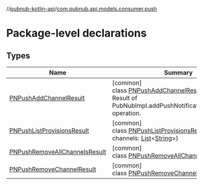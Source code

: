 //[pubnub-kotlin-api](../../index.md)/[com.pubnub.api.models.consumer.push](index.md)

# Package-level declarations

## Types

| Name | Summary |
|---|---|
| [PNPushAddChannelResult](-p-n-push-add-channel-result/index.md) | [common]<br>class [PNPushAddChannelResult](-p-n-push-add-channel-result/index.md)<br>Result of PubNubImpl.addPushNotificationsOnChannels operation. |
| [PNPushListProvisionsResult](-p-n-push-list-provisions-result/index.md) | [common]<br>class [PNPushListProvisionsResult](-p-n-push-list-provisions-result/index.md)(val channels: [List](https://kotlinlang.org/api/latest/jvm/stdlib/kotlin.collections/-list/index.html)&lt;[String](https://kotlinlang.org/api/latest/jvm/stdlib/kotlin/-string/index.html)&gt;) |
| [PNPushRemoveAllChannelsResult](-p-n-push-remove-all-channels-result/index.md) | [common]<br>class [PNPushRemoveAllChannelsResult](-p-n-push-remove-all-channels-result/index.md) |
| [PNPushRemoveChannelResult](-p-n-push-remove-channel-result/index.md) | [common]<br>class [PNPushRemoveChannelResult](-p-n-push-remove-channel-result/index.md) |
